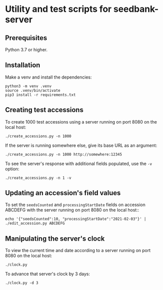 # Utility and test scripts for seedbank-server

## Prerequisites

Python 3.7 or higher.

## Installation

Make a venv and install the dependencies:

```
python3 -m venv .venv
source .venv/bin/activate
pip3 install -r requirements.txt
```

## Creating test accessions

To create 1000 test accessions using a server running on port 8080 on the local host:

```
./create_accessions.py -n 1000
```

If the server is running somewhere else, give its base URL as an argument:

```
./create_accessions.py -n 1000 http://somewhere:12345
```

To see the server's response with additional fields populated, use the `-v` option:

```
./create_accessions.py -n 1 -v
```

## Updating an accession's field values

To set the `seedsCounted` and `processingStartDate` fields on accession ABCDEFG with
the server running on port 8080 on the local host::

```
echo '{"seedsCounted":10, "processingStartDate":"2021-02-03"}' | ./edit_accession.py ABCDEFG
```

## Manipulating the server's clock

To view the current time and date according to a server running on port 8080 on the local host:

```
./clock.py
```

To advance that server's clock by 3 days:

```
./clock.py -d 3
```

